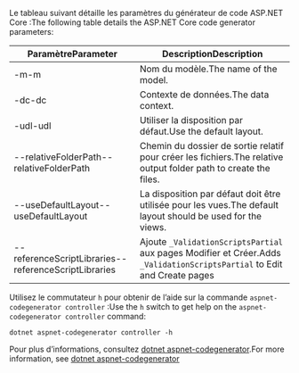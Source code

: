 <span data-ttu-id="06ada-101">Le tableau suivant détaille les paramètres du générateur de code ASP.NET Core :</span><span class="sxs-lookup"><span data-stu-id="06ada-101">The following table details the ASP.NET Core code generator parameters:</span></span>

| <span data-ttu-id="06ada-102">Paramètre</span><span class="sxs-lookup"><span data-stu-id="06ada-102">Parameter</span></span>               | <span data-ttu-id="06ada-103">Description</span><span class="sxs-lookup"><span data-stu-id="06ada-103">Description</span></span>|
| ----------------- | ------------ |
| <span data-ttu-id="06ada-104">-m</span><span class="sxs-lookup"><span data-stu-id="06ada-104">-m</span></span>  | <span data-ttu-id="06ada-105">Nom du modèle.</span><span class="sxs-lookup"><span data-stu-id="06ada-105">The name of the model.</span></span> |
| <span data-ttu-id="06ada-106">-dc</span><span class="sxs-lookup"><span data-stu-id="06ada-106">-dc</span></span>  | <span data-ttu-id="06ada-107">Contexte de données.</span><span class="sxs-lookup"><span data-stu-id="06ada-107">The data context.</span></span> |
| <span data-ttu-id="06ada-108">-udl</span><span class="sxs-lookup"><span data-stu-id="06ada-108">-udl</span></span> | <span data-ttu-id="06ada-109">Utiliser la disposition par défaut.</span><span class="sxs-lookup"><span data-stu-id="06ada-109">Use the default layout.</span></span> |
| <span data-ttu-id="06ada-110">--relativeFolderPath</span><span class="sxs-lookup"><span data-stu-id="06ada-110">--relativeFolderPath</span></span> | <span data-ttu-id="06ada-111">Chemin du dossier de sortie relatif pour créer les fichiers.</span><span class="sxs-lookup"><span data-stu-id="06ada-111">The relative output folder path to create the files.</span></span> |
| <span data-ttu-id="06ada-112">--useDefaultLayout</span><span class="sxs-lookup"><span data-stu-id="06ada-112">--useDefaultLayout</span></span> | <span data-ttu-id="06ada-113">La disposition par défaut doit être utilisée pour les vues.</span><span class="sxs-lookup"><span data-stu-id="06ada-113">The default layout should be used for the views.</span></span> |
| <span data-ttu-id="06ada-114">--referenceScriptLibraries</span><span class="sxs-lookup"><span data-stu-id="06ada-114">--referenceScriptLibraries</span></span> | <span data-ttu-id="06ada-115">Ajoute `_ValidationScriptsPartial` aux pages Modifier et Créer.</span><span class="sxs-lookup"><span data-stu-id="06ada-115">Adds `_ValidationScriptsPartial` to Edit and Create pages</span></span> |

<span data-ttu-id="06ada-116">Utilisez le commutateur `h` pour obtenir de l’aide sur la commande `aspnet-codegenerator controller` :</span><span class="sxs-lookup"><span data-stu-id="06ada-116">Use the `h` switch to get help on the `aspnet-codegenerator controller` command:</span></span>

```console
dotnet aspnet-codegenerator controller -h
```

<span data-ttu-id="06ada-117">Pour plus d’informations, consultez [dotnet aspnet-codegenerator](xref:fundamentals/tools/dotnet-aspnet-codegenerator).</span><span class="sxs-lookup"><span data-stu-id="06ada-117">For more information, see [dotnet aspnet-codegenerator](xref:fundamentals/tools/dotnet-aspnet-codegenerator)</span></span>
